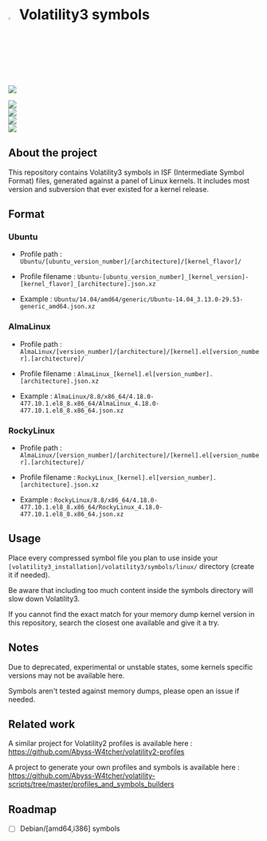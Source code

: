 # <img src="https://cdn-icons-png.flaticon.com/128/5088/5088992.png" width="3%" height="3%"> Volatility3 symbols

![](https://img.shields.io/badge/Symbols-4268-green)

![](https://img.shields.io/badge/Ubuntu%20releases/amd64-14.04%20%7C%2016.04%20%7C%2018.04%20%7C%2020.04%20%7C%2022.04-blue)  
![](https://img.shields.io/badge/Ubuntu%20releases/i386-14.04%20%7C%2016.04%20%7C%2018.04-blue)  
![](https://img.shields.io/badge/AlmaLinux%20releases/amd64-8.8%20%7C%209.2-blue)  
![](https://img.shields.io/badge/RockyLinux%20releases/amd64-8.8%20%7C%209.2-blue)  

## About the project 

This repository contains Volatility3 symbols in ISF (Intermediate Symbol Format) files, generated against a panel of Linux kernels. It includes most version and subversion that ever existed for a kernel release.

## Format

### Ubuntu

- Profile path : `Ubuntu/[ubuntu_version_number]/[architecture]/[kernel_flavor]/`

- Profile filename : `Ubuntu-[ubuntu_version_number]_[kernel_version]-[kernel_flavor]_[architecture].json.xz`

- Example : `Ubuntu/14.04/amd64/generic/Ubuntu-14.04_3.13.0-29.53-generic_amd64.json.xz`

### AlmaLinux

- Profile path : `AlmaLinux/[version_number]/[architecture]/[kernel].el[version_number].[architecture]/`

- Profile filename : `AlmaLinux_[kernel].el[version_number].[architecture].json.xz`

- Example : `AlmaLinux/8.8/x86_64/4.18.0-477.10.1.el8_8.x86_64/AlmaLinux_4.18.0-477.10.1.el8_8.x86_64.json.xz`

### RockyLinux

- Profile path : `AlmaLinux/[version_number]/[architecture]/[kernel].el[version_number].[architecture]/`

- Profile filename : `RockyLinux_[kernel].el[version_number].[architecture].json.xz`

- Example : `RockyLinux/8.8/x86_64/4.18.0-477.10.1.el8_8.x86_64/RockyLinux_4.18.0-477.10.1.el8_8.x86_64.json.xz`

## Usage

Place every compressed symbol file you plan to use inside your `[volatility3_installation]/volatility3/symbols/linux/` directory (create it if needed).

Be aware that including too much content inside the symbols directory will slow down Volatility3.

If you cannot find the exact match for your memory dump kernel version in this repository, search the closest one available and give it a try.

## Notes

Due to deprecated, experimental or unstable states, some kernels specific versions may not be available here.  

Symbols aren't tested against memory dumps, please open an issue if needed.

## Related work 

A similar project for Volatility2 profiles is available here : https://github.com/Abyss-W4tcher/volatility2-profiles

A project to generate your own profiles and symbols is available here : https://github.com/Abyss-W4tcher/volatility-scripts/tree/master/profiles_and_symbols_builders


## Roadmap

- [ ] Debian/[amd64,i386] symbols
